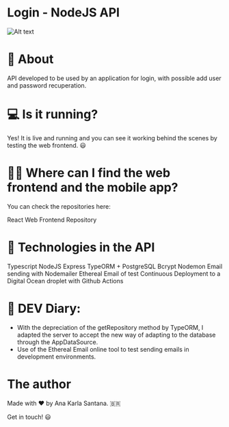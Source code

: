 # Login - NodeJS API

![Alt text](image-2.png)

# 📔 About
API developed to be used by an application for login, with possible add user and password recuperation.

# 💻 Is it running?
Yes! It is live and running and you can see it working behind the scenes by testing the web frontend. 😃

# 🧑‍💻 Where can I find the web frontend and the mobile app?
You can check the repositories here:

React Web Frontend Repository

# 🚀 Technologies in the API
Typescript
NodeJS
Express
TypeORM + PostgreSQL
Bcrypt
Nodemon
Email sending with Nodemailer
Ethereal Email of test
Continuous Deployment to a Digital Ocean droplet with Github Actions

# 📖 DEV Diary:
- With the depreciation of the getRepository method by TypeORM, I adapted the server to accept the new way of adapting to the database through the AppDataSource.
- Use of the Ethereal Email online tool to test sending emails in development environments.

# The author
Made with ❤️ by Ana Karla Santana. 🇧🇷

Get in touch! 😃

 